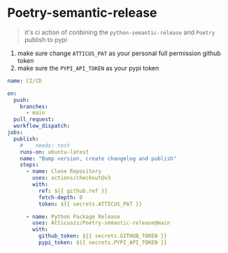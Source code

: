 # Poetry-semantic-release
> it's ci action of conbining the `python-semantic-release` and `Poetry` publish to pypi

1. make sure change `ATTICUS_PAT` as your personal full permission github token
2. make sure the `PYPI_API_TOKEN` as your pypi token 
```main.yml
name: CI/CD

on:
  push:
    branches:
      - main
  pull_request:
  workflow_dispatch:
jobs:
  publish:
    #    needs: test
    runs-on: ubuntu-latest
    name: "Bump version, create changelog and publish"
    steps:
      - name: Clone Repository
        uses: actions/checkout@v3
        with:
          ref: ${{ github.ref }}
          fetch-depth: 0
          token: ${{ secrets.ATTICUS_PAT }}

      - name: Python Package Release
        uses: Atticuszz/Poetry-semantic-release@main
        with:
          github_token: ${{ secrets.GITHUB_TOKEN }}
          pypi_token: ${{ secrets.PYPI_API_TOKEN }}

```

